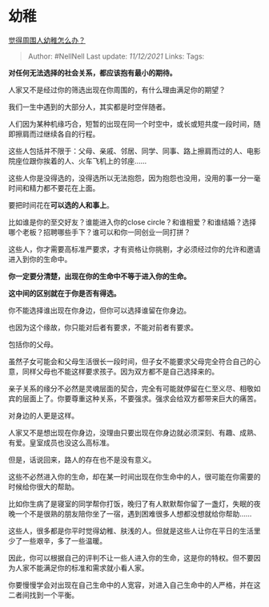 # 幼稚
[觉得周围人幼稚怎么办？](https://www.zhihu.com/question/20864118/answer/2266141860)

> Author: #NellNell
Last update: *11/12/2021*
Links:
Tags:

**对任何无法选择的社会关系，都应该抱有最小的期待。**

人家又不是经过你的筛选出现在你周围的，有什么理由满足你的期望？

我们一生中遇到的大部分人，其实都是时空伴随者。

人们因为某种机缘巧合，短暂的出现在同一个时空中，或长或短共度一段时间，随即擦肩而过继续各自的行程。

这些人包括并不限于：父母、亲戚、邻居、同学、同事、路上擦肩而过的人、电影院座位跟你挨着的人、火车飞机上的邻座……

这些人你是没得选的，没得选所以无法抱怨，因为抱怨也没用，没用的事一分一毫时间和精力都不要花在上面。

要把时间花在**可以选的人和事上**。

比如谁是你的至交好友？谁能进入你的close circle？和谁相爱？和谁结婚？选择哪个老板？招聘哪些手下？谁可以和你一同创业一同打拼？

这些人，你才需要高标准严要求，才有资格让你挑剔，才必须经过你的允许和邀请进入到你的生命中。

**你一定要分清楚，出现在你的生命中不等于进入你的生命。**

**这中间的区别就在于你是否有得选。**

你不能选择谁出现在你身边，但你可以选择谁留在你身边。

也因为这个缘故，你只能对后者有要求，不能对前者有要求。

包括你的父母。

虽然子女可能会和父母生活很长一段时间，但子女不能要求父母完全符合自己的心意，同样父母也不能这样要求孩子。因为双方都不是自己选择来的。

亲子关系的缘分不必然是灵魂层面的契合，完全有可能就停留在仁至义尽、相敬如宾的层面上了。你要尊重这种关系，不要强求。强求会给双方都带来巨大的痛苦。

对身边的人更是这样。

人家又不是想出现在你身边，没理由只要出现在你身边就必须深刻、有趣、成熟、有爱。皇室成员也没这么高标准。

但是，话说回来，路人的存在也不是没有意义。

这些不必然进入你的生命，却在某一时间出现在你生命中的人，很可能在你需要的时候给你很大的帮助。

比如你生病了是寝室的同学帮你打饭，晚归了有人默默帮你留了一盏灯，失眠的夜晚一个不是很熟的朋友陪你坐了一宿，遇到困难很多人想都没想就给你帮助……

这些人，很多都是你平时觉得幼稚、肤浅的人。但就是这些人让你在平日的生活里少了一些艰辛，多了一些温暖。

因此，你可以根据自己的评判不让一些人进入你的生命，这是你的特权。但不要因为人家不能满足你的标准和需求就小看人家。

你要慢慢学会对出现在自己生命中的人宽容，对进入自己生命中的人严格，并在这二者间找到一个平衡。
